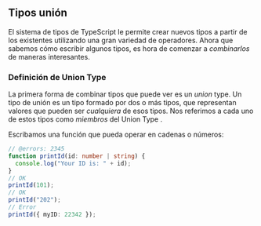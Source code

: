 
## Tipos  unión

El sistema de tipos de TypeScript le permite crear nuevos tipos a partir de los existentes utilizando una gran variedad de operadores.
Ahora que sabemos cómo escribir algunos tipos, es hora de comenzar a _combinarlos_ de maneras interesantes.

### Definición de Union Type

La primera forma de combinar tipos que puede ver es un  _union_ type.
Un tipo de unión es un tipo formado por dos o más tipos, que representan valores que pueden ser _cualquiera_ de esos tipos.
Nos referimos a cada uno de estos tipos como _miembros_ del Union Type .

Escribamos una función que pueda operar en cadenas o números:

```ts twoslash
// @errors: 2345
function printId(id: number | string) {
  console.log("Your ID is: " + id);
}
// OK
printId(101);
// OK
printId("202");
// Error
printId({ myID: 22342 });
```

